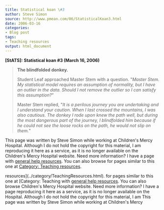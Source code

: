 ```yaml
---
title: Statistical koan \#3
author: Steve Simon
source: http://www.pmean.com/06/StatisticalKoan3.html
date: 2006-03-16
categories:
- Blog post
tags:
- Teaching resources
output: html_document
---
```

**[StATS]:** **Statistical koan \#3 (March 16,
2006)**

> **The blindfolded donkey.**
>
> Student Leaf approached Master Stem with a question. "*Master Stem.
> My statistical model requires an assumption of normality, but I have
> an outlier in the data. Should I not remove the outlier so I can
> satisfy this assumption?*"
>
> Master Stem replied, "*It is a perilous journey you are undertaking
> and I understand your caution. When I last crossed the mountains, I
> was also cautious. The donkey I rode upon knew the path well, but
> during the most dangerous part of the journey, I blindfolded him
> because if he could not see the loose rocks on the path, he would not
> slip on them.*"

This page was written by Steve Simon while working at Children's Mercy
Hospital. Although I do not hold the copyright for this material, I am
reproducing it here as a service, as it is no longer available on the
Children's Mercy Hospital website. Need more information? I have a page
with [general help resources](../GeneralHelp.html). You can also browse
for pages similar to this one at [Category: Teaching
resources](../category/TeachingResources.html).
<!---More--->
resources](../category/TeachingResources.html).
for pages similar to this one at [Category: Teaching
with [general help resources](../GeneralHelp.html). You can also browse
Children's Mercy Hospital website. Need more information? I have a page
reproducing it here as a service, as it is no longer available on the
Hospital. Although I do not hold the copyright for this material, I am
This page was written by Steve Simon while working at Children's Mercy

<!---Do not use
**[StATS]:** **Statistical koan \#3 (March 16,
This page was written by Steve Simon while working at Children's Mercy
Hospital. Although I do not hold the copyright for this material, I am
reproducing it here as a service, as it is no longer available on the
Children's Mercy Hospital website. Need more information? I have a page
with [general help resources](../GeneralHelp.html). You can also browse
for pages similar to this one at [Category: Teaching
resources](../category/TeachingResources.html).
--->

